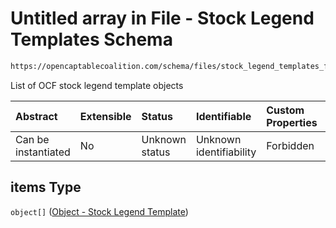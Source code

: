 # Untitled array in File - Stock Legend Templates Schema

```txt
https://opencaptablecoalition.com/schema/files/stock_legend_templates_file#/properties/items
```

List of OCF stock legend template objects

| Abstract            | Extensible | Status         | Identifiable            | Custom Properties | Additional Properties | Access Restrictions | Defined In                                                                                                              |
| :------------------ | :--------- | :------------- | :---------------------- | :---------------- | :-------------------- | :------------------ | :---------------------------------------------------------------------------------------------------------------------- |
| Can be instantiated | No         | Unknown status | Unknown identifiability | Forbidden         | Allowed               | none                | [StockLegendTemplatesFile.schema.json*](../../schema/files/StockLegendTemplatesFile.schema.json "open original schema") |

## items Type

`object[]` ([Object - Stock Legend Template](stocklegendtemplatesfile-properties-items-object---stock-legend-template.md))
